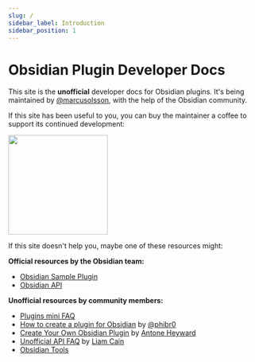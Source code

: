 ```yaml
---
slug: /
sidebar_label: Introduction
sidebar_position: 1
---
```


# Obsidian Plugin Developer Docs

This site is the **unofficial** developer docs for Obsidian plugins. It's being maintained by [@marcusolsson](https://github.com/marcusolsson), with the help of the Obsidian community.

If this site has been useful to you, you can buy the maintainer a coffee to support its continued development:

<a href="https://buymeacoffee.com/marcusolsson">
  <img src="/obsidian-plugin-docs/img/default-violet.webp" width="200"  />
</a>

If this site doesn't help you, maybe one of these resources might:

**Official resources by the Obsidian team:**

- [Obsidian Sample Plugin](https://github.com/obsidianmd/obsidian-sample-plugin)
- [Obsidian API](https://github.com/obsidianmd/obsidian-api)

**Unofficial resources by community members:**

- [Plugins mini FAQ](https://forum.obsidian.md/t/plugins-mini-faq/7737)
- [How to create a plugin for Obsidian](https://www.youtube.com/watch?v=XaES2G3PVpg) by [@phibr0](https://github.com/phibr0)
- [Create Your Own Obsidian Plugin](https://www.youtube.com/watch?v=9lA-jaMNS0k) by [Antone Heyward](https://www.youtube.com/channel/UC9w43btR2UUsfR6ZUf3AlqQ)
- [Unofficial API FAQ](https://liamca.in/Obsidian/API+FAQ/index) by [Liam Cain](https://liamca.in)
- [Obsidian Tools](https://github.com/obsidian-tools/obsidian-tools)

